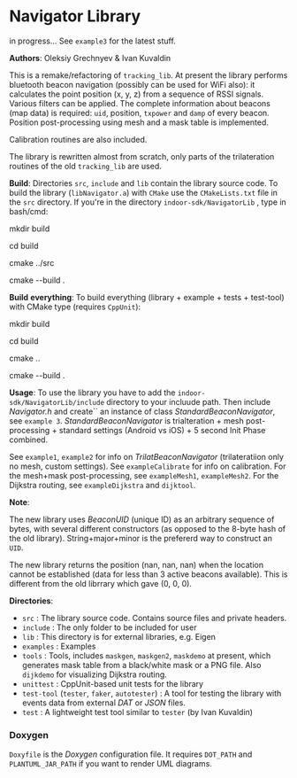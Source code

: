 Navigator Library
======
in progress... See `example3` for the latest stuff.

__Authors__: Oleksiy Grechnyev & Ivan Kuvaldin

This is a remake/refactoring of `tracking_lib`. At present the library performs bluetooth beacon
navigation (possibly can be used for WiFi also):  it calculates the point position (x, y, z) from 
a sequence of RSSI signals.
Various filters can be applied. The complete information about beacons (map data) is required:
`uid`, position, `txpower` and `damp` of every beacon. Position post-processing using mesh
and a mask table is implemented.

Calibration routines are also included.

The library is rewritten almost from scratch, only parts of the trilateration routines of the
old `tracking_lib` are used.

__Build__: Directories `src`, `include` and `lib` contain the library source code. To build the library 
(`libNavigator.a`) with
`CMake` use  the `CMakeLists.txt` file in the `src` directory. If you're in the directory `indoor-sdk/NavigatorLib` ,
type in bash/cmd:

mkdir build

cd build

cmake ../src

cmake --build .

__Build__ __everything__: To build everything (library + example + tests + test-tool) with CMake type
(requires `CppUnit`):

mkdir build

cd build

cmake ..

cmake --build .


__Usage__: To use the library you have to add the `indoor-sdk/NavigatorLib/include` directory
 to your incluude path. Then include _Navigator.h_ and create`` an
instance of class _StandardBeaconNavigator_, see `example 3`.   _StandardBeaconNavigator_ is 
trialteration + mesh post-processing + standard settings (Android vs iOS) + 5 second Init Phase combined.

See `example1`,  `example2` for info on _TrilatBeaconNavigator_ (trilateratiion only no mesh, custom settings). 
See `exampleCalibrate` for info on calibration. 
For the mesh+mask post-processing, see `exampleMesh1`, `exampleMesh2`.
For the Dijkstra routing, see `exampleDijkstra` and `dijktool`.

__Note__: 

The new library uses _BeaconUID_ (unique ID) as an arbitrary sequence of bytes, with several different
constructors (as opposed to the 8-byte hash of the old library). String+major+minor is the prefererd way
to construct an `UID`.

The new library returns the position (nan, nan, nan) when the location cannot be established 
(data for less than 3 active beacons available). This is different from the old librrary which gave (0, 0, 0). 
 
__Directories__:

* `src` : The library source code. Contains source files and private headers.
* `include` : The only folder to be included for user
* `lib` : This directory is for external libraries, e.g. Eigen
* `examples` : Examples
* `tools` : Tools, includes `maskgen`, `maskgen2`, `maskdemo` at present, which generates mask table from a black/white mask or a PNG file.
        Also `dijkdemo` for visualizing Dijkstra routing.
* `unittest` : CppUnit-based unit tests for the library
* `test-tool` (`tester`, `faker`, `autotester`) : A tool for testing the library with events data
 from external _DAT_ or _JSON_ files.
* `test` : A lightweight test tool similar to `tester` (by Ivan Kuvaldin)

### Doxygen
`Doxyfile` is the *Doxygen* configuration file. It requires `DOT_PATH` and
`PLANTUML_JAR_PATH` if you want to render UML diagrams.